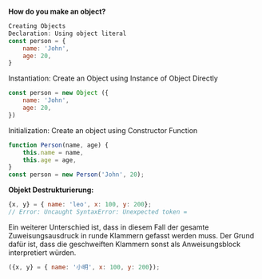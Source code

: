 **How do you make an object?** 
```JavaScript
Creating Objects
Declaration: Using object literal
const person = { 
    name: 'John',
    age: 20,
}
```
Instantiation: Create an Object using Instance of Object Directly
```JavaScript
const person = new Object ({ 
    name: 'John',
    age: 20,
})
```

Initialization: Create an object using Constructor Function
```JavaScript
function Person(name, age) {
    this.name = name,
    this.age = age,
}
const person = new Person('John', 20);
```

**Objekt Destrukturierung:**  
```JavaScript
{x, y} = { name: 'leo', x: 100, y: 200};
// Error: Uncaught SyntaxError: Unexpected token =
```
Ein weiterer Unterschied ist, dass in diesem Fall der gesamte Zuweisungsausdruck in runde Klammern gefasst werden muss. Der Grund dafür ist, dass die geschweiften Klammern sonst als Anweisungsblock interpretiert würden.
```JavaScript
({x, y} = { name: '小明', x: 100, y: 200});
```

